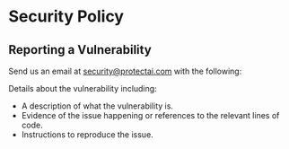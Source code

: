 # Security Policy

## Reporting a Vulnerability

Send us an email at security@protectai.com with the following:

Details about the vulnerability including:
  - A description of what the vulnerability is.
  - Evidence of the issue happening or references to the relevant lines of code.
  - Instructions to reproduce the issue.
